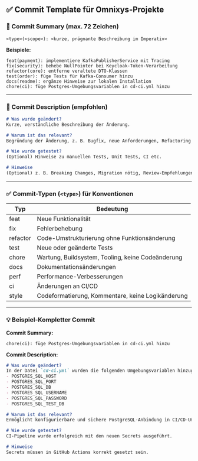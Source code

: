 ## ✅ Commit Template für Omnixys-Projekte

### 📝 Commit Summary (max. 72 Zeichen)

```
<type>(<scope>): <kurze, prägnante Beschreibung im Imperativ>
```

**Beispiele:**

```
feat(payment): implementiere KafkaPublisherService mit Tracing
fix(security): behebe NullPointer bei Keycloak-Token-Verarbeitung
refactor(core): entferne veraltete DTO-Klassen
test(order): füge Tests für Kafka-Consumer hinzu
docs(readme): ergänze Hinweise zur lokalen Installation
chore(ci): füge Postgres-Umgebungsvariablen in cd-ci.yml hinzu
```

---

### 🧾 Commit Description (empfohlen)

```markdown
# Was wurde geändert?
Kurze, verständliche Beschreibung der Änderung.

# Warum ist das relevant?
Begründung der Änderung, z. B. Bugfix, neue Anforderungen, Refactoring etc.

# Wie wurde getestet?
(Optional) Hinweise zu manuellen Tests, Unit Tests, CI etc.

# Hinweise
(Optional) z. B. Breaking Changes, Migration nötig, Review-Empfehlungen
```

---

### ✅ Commit-Typen (`<type>`) für Konventionen

| Typ      | Bedeutung                                         |
| -------- | ------------------------------------------------- |
| feat     | Neue Funktionalität                               |
| fix      | Fehlerbehebung                                    |
| refactor | Code-Umstrukturierung ohne Funktionsänderung      |
| test     | Neue oder geänderte Tests                         |
| chore    | Wartung, Buildsystem, Tooling, keine Codeänderung |
| docs     | Dokumentationsänderungen                          |
| perf     | Performance-Verbesserungen                        |
| ci       | Änderungen an CI/CD                               |
| style    | Codeformatierung, Kommentare, keine Logikänderung |

---

### 💡 Beispiel-Kompletter Commit

**Commit Summary:**

```
chore(ci): füge Postgres-Umgebungsvariablen in cd-ci.yml hinzu
```

**Commit Description:**

```markdown
# Was wurde geändert?
In der Datei `cd-ci.yml` wurden die folgenden Umgebungsvariablen hinzugefügt:
- POSTGRES_SQL_HOST
- POSTGRES_SQL_PORT
- POSTGRES_SQL_DB
- POSTGRES_SQL_USERNAME
- POSTGRES_SQL_PASSWORD
- POSTGRES_SQL_TEST_DB

# Warum ist das relevant?
Ermöglicht konfigurierbare und sichere PostgreSQL-Anbindung in CI/CD-Umgebungen.

# Wie wurde getestet?
CI-Pipeline wurde erfolgreich mit den neuen Secrets ausgeführt.

# Hinweise
Secrets müssen in GitHub Actions korrekt gesetzt sein.
```
